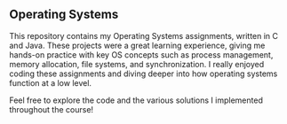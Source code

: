 ## Operating Systems
This repository contains my Operating Systems assignments, written in C and Java. These projects were a great learning experience, giving me hands-on practice with key OS concepts such as process management, memory allocation, file systems, and synchronization. I really enjoyed coding these assignments and diving deeper into how operating systems function at a low level.

Feel free to explore the code and the various solutions I implemented throughout the course!
